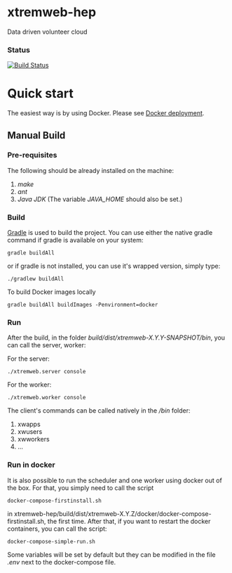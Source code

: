 # xtremweb-hep
Data driven volunteer cloud

### Status
[![Build Status](https://travis-ci.org/lodygens/xtremweb-hep.svg?branch=master)](https://travis-ci.org/lodygens/xtremweb-hep)

Quick start
===========

The easiest way is by using Docker.
Please see [Docker deployment](docker/master).

## Manual Build
### Pre-requisites

The following should be already installed on the machine:
1. *make*
2. *ant*
3. *Java JDK* (The variable *JAVA_HOME* should also be set.)

### Build
[Gradle](http://gradle.org) is used to build the project. You can use either the native gradle command if gradle is available on your system:
```
gradle buildAll
```
or if gradle is not installed, you can use it's wrapped version, simply type:
```
./gradlew buildAll
```

To build Docker images locally
```
gradle buildAll buildImages -Penvironment=docker
```
### Run
After the build, in the folder *build/dist/xtremweb-X.Y.Y-SNAPSHOT/bin*, you can call the server, worker:

For the server:
```
./xtremweb.server console
```

For the worker:
```
./xtremweb.worker console
```
The client's commands can be called natively in the */bin* folder:
1. xwapps
2. xwusers
3. xwworkers
4. ...

### Run in docker
It is also possible to run the scheduler and one worker using docker out of the box. For that, you simply need to call the script 
```
docker-compose-firstinstall.sh
```
in xtremweb-hep/build/dist/xtremweb-X.Y.Z/docker/docker-compose-firstinstall.sh, the first time. After that, if you want to restart the docker containers, you can call the script:
```
docker-compose-simple-run.sh
```
Some variables will be set by default but they can be modified in the file *.env* next to the docker-compose file.
